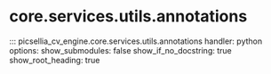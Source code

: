 # core.services.utils.annotations

::: picsellia_cv_engine.core.services.utils.annotations
    handler: python
    options:
        show_submodules: false
        show_if_no_docstring: true
        show_root_heading: true
